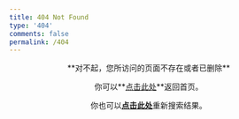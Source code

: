 ```yaml
---
title: 404 Not Found
type: '404'
comments: false
permalink: /404
---
```


<center>**对不起，您所访问的页面不存在或者已删除**

你可以**[点击此处](http://wolfydw.me)**返回首页。

你也可以<a href="#" class="popup-trigger">**点击此处**</a>重新搜索结果。</center>